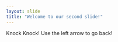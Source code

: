 ```yaml
---
layout: slide
title: "Welcome to our second slide!"
---
```

Knock Knock!
Use the left arrow to go back!
